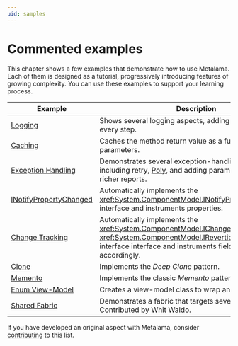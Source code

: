 ```yaml
---
uid: samples
---
```


# Commented examples

This chapter shows a few examples that demonstrate how to use Metalama. Each of them is designed as a tutorial, progressively introducing features of growing complexity. You can use these examples to support your learning process. 

| Example                               | Description                                                                                                     |
|---------------------------------------|-----------------------------------------------------------------------------------------------------------------|
| [Logging](log/README.md)              | Shows several logging aspects, adding complexity at every step.                                                |
| [Caching](caching/README.md)          | Caches the method return value as a function of its parameters.                                                 |
| [Exception Handling](exception-handling/README.md) | Demonstrates several exception-handling strategies including retry, [Poly](https://github.com/App-vNext/Polly), and adding parameter values for richer reports. |
| [INotifyPropertyChanged](notifypropertychanged/README.md) | Automatically implements the <xref:System.ComponentModel.INotifyPropertyChanged> interface and instruments properties. |
| [Change Tracking](change-tracking/README.md)              | Automatically implements the <xref:System.ComponentModel.IChangeTracking> or <xref:System.ComponentModel.IRevertibleChangeTracking> interface  interface and instruments fields and properties accordingly.                      |
| [Clone](clone/README.md)              | Implements the _Deep Clone_ pattern.                                                                             |
| [Memento](memento/README.md)          | Implements the classic _Memento_ pattern.
| [Enum View-Model](enum-viewmodel/README.md) | Creates a view-model class to wrap an enum value.                                                                |
| [Shared Fabric](fabrics/shared/README.md) | Demonstrates a fabric that targets several projects. Contributed by Whit Waldo. |
<!--
| [ToString](tostring/README.md)        | Implements the <xref:System.Object.ToString*> method.                                                           |

| [Optional Value Type](optional-value/README.md) | Transforms automatic properties of a type to make them store and represent a flag indicating whether they have been set or they are still at their default value. |
-->

If you have developed an original aspect with Metalama, consider [contributing](contributing.md) to this list.
